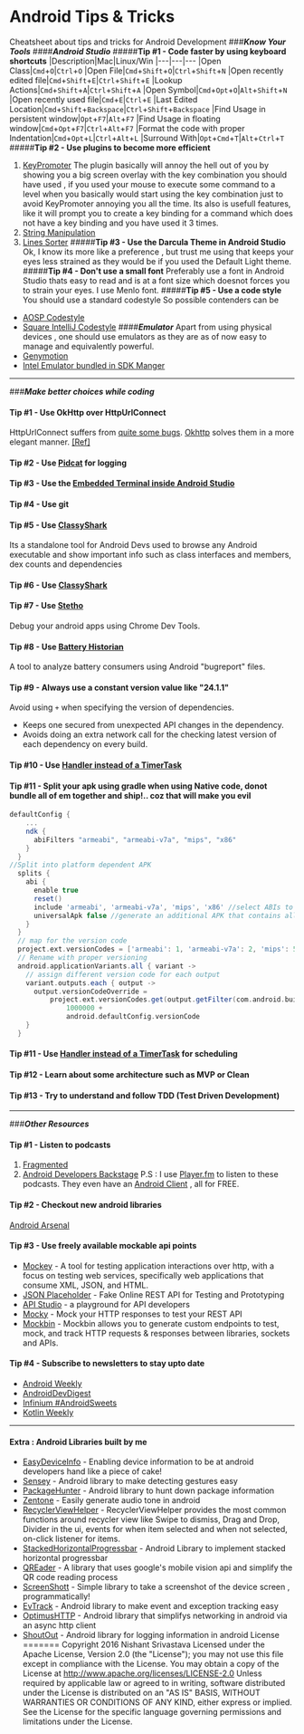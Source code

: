 # Android Tips & Tricks
Cheatsheet about tips and tricks for Android Development
###***Know Your Tools***
####***Android Studio***
#####**Tip #1 - Code faster by using keyboard shortcuts**
|Description|Mac|Linux/Win
|---|---|---
|Open Class|`Cmd`+`O`|`Ctrl`+`O`
|Open File|`Cmd`+`Shift`+`O`|`Ctrl`+`Shift`+`N`
|Open recently edited file|`Cmd`+`Shift`+`E`|`Ctrl`+`Shift`+`E`
|Lookup Actions|`Cmd`+`Shift`+`A`|`Ctrl`+`Shift`+`A`
|Open Symbol|`Cmd`+`Opt`+`O`|`Alt`+`Shift`+`N`
|Open recently used file|`Cmd`+`E`|`Ctrl`+`E`
|Last Edited Location|`Cmd`+`Shift`+`Backspace`|`Ctrl`+`Shift`+`Backspace`
|Find Usage in persistent window|`Opt`+`F7`|`Alt`+`F7`
|Find Usage in floating window|`Cmd`+`Opt`+`F7`|`Ctrl`+`Alt`+`F7`
|Format the code with proper Indentation|`Cmd`+`Opt`+`L`|`Ctrl`+`Alt`+`L`
|Surround With|`Opt`+`Cmd`+`T`|`Alt`+`Ctrl`+`T`
#####**Tip #2 - Use plugins to become more efficient**
1. [KeyPromoter](https://plugins.jetbrains.com/plugin/4455)
    The plugin basically will annoy the hell out of you by showing you a big screen overlay with the key combination you should have used , if you used your mouse to execute some command to a level when you basically would start using the key combination just to avoid KeyPromoter annoying you all the time. 
    Its also is usefull features, like it will prompt you to create a key binding for a command which does not have a key binding and you have used it 3 times.
1. [String Manipulation](https://plugins.jetbrains.com/plugin/2162)
2. [Lines Sorter](https://plugins.jetbrains.com/plugin/5919)
#####**Tip #3 - Use the Darcula Theme in Android Studio**
Ok, I know its more like a preference , but trust me using that keeps your eyes less strained as they would be if you used the Default Light theme.
#####**Tip #4 - Don't use a small font**
Preferably use a font in Android Studio thats easy to read and is at a font size which doesnot forces you to strain your eyes.
I use Menlo font.
#####**Tip #5 - Use a code style**
You should use a standard codestyle 
 So possible contenders can be
+ [AOSP Codestyle](https://source.android.com/source/code-style.html)
+ [Square IntelliJ Codestyle](https://github.com/square/java-code-styles)
####***Emulator***
Apart from using physical devices , one should use emulators as they are as of now easy to manage and equivalently powerful.
+ [Genymotion](https://www.genymotion.com/)
+ [Intel Emulator bundled in SDK Manger](https://developer.android.com/studio/run/emulator.html)
---
###***Make better choices while coding***
#### **Tip #1 - Use OkHttp over HttpUrlConnect**
HttpUrlConnect suffers from [quite some bugs](https://android-developers.blogspot.in/2011/09/androids-http-clients.html). 
[Okhttp](https://square.github.io/okhttp/) solves them in a more elegant manner. [[Ref]](https://corner.squareup.com/2013/05/announcing-okhttp.html)
#### **Tip #2 - Use [Pidcat](https://github.com/JakeWharton/pidcat) for logging**
#### **Tip #3 - Use the [Embedded Terminal inside Android Studio](https://www.jetbrains.com/help/idea/2016.2/working-with-embedded-local-terminal.html)**
#### **Tip #4 - Use git**
#### **Tip #5 - Use [ClassyShark](https://github.com/google/android-classyshark)**
Its a standalone tool for Android Devs used to browse any Android executable and show important info such as class interfaces and members, dex counts and dependencies
#### **Tip #6 - Use [ClassyShark](https://github.com/google/android-classyshark)**
#### **Tip #7 - Use [Stetho](https://github.com/facebook/stetho)**
Debug your android apps using Chrome Dev Tools.
#### **Tip #8 - Use [Battery Historian](https://github.com/google/battery-historian)**
A tool to analyze battery consumers using Android "bugreport" files.
#### **Tip #9 - Always use a constant version value like "24.1.1"**
Avoid using `+` when specifying the version of dependencies.
+ Keeps one secured from unexpected API changes in the dependency.
+ Avoids doing an extra network call for the checking latest version of each dependency on every build.
#### **Tip #10 - Use [Handler instead of a TimerTask](http://www.mopri.de/2010/timertask-bad-do-it-the-android-way-use-a-handler/)**
#### **Tip #11 - Split your apk using gradle when using Native code, donot bundle all of em together and ship!.. coz that will make you evil**
```gradle
defaultConfig {
    ...
    ndk {
      abiFilters "armeabi", "armeabi-v7a", "mips", "x86"
    }
  }
//Split into platform dependent APK
  splits {
    abi {
      enable true
      reset()
      include 'armeabi', 'armeabi-v7a', 'mips', 'x86' //select ABIs to build APKs for
      universalApk false //generate an additional APK that contains all the ABIs
    }
  }
  // map for the version code
  project.ext.versionCodes = ['armeabi': 1, 'armeabi-v7a': 2, 'mips': 5, 'x86': 8]
  // Rename with proper versioning
  android.applicationVariants.all { variant ->
    // assign different version code for each output
    variant.outputs.each { output ->
      output.versionCodeOverride =
          project.ext.versionCodes.get(output.getFilter(com.android.build.OutputFile.ABI), 0) *
              1000000 +
              android.defaultConfig.versionCode
    }
  }
```
#### **Tip #11 - Use [Handler instead of a TimerTask](http://www.mopri.de/2010/timertask-bad-do-it-the-android-way-use-a-handler/) for scheduling**
#### **Tip #12 - Learn about some architecture such as MVP or Clean**
#### **Tip #13 - Try to understand and follow TDD (Test Driven Development)**
---
###***Other Resources***
#### **Tip #1 - Listen to podcasts**
1. [Fragmented](http://fragmentedpodcast.com/)
2. [Android Developers Backstage](https://androidbackstage.blogspot.in/)
P.S : I use [Player.fm](https://player.fm/) to listen to these podcasts. They even have an [Android Client](https://play.google.com/store/apps/details?id=fm.player&hl=en) , all for FREE.
#### **Tip #2 - Checkout new android libraries**
[Android Arsenal](https://android-arsenal.com/)
#### **Tip #3 - Use freely available mockable api points**
+ [Mockey](https://github.com/clafonta/Mockey) - A tool for testing application interactions over http, with a focus on testing web services, specifically web applications that consume XML, JSON, and HTML.
+ [JSON Placeholder](http://jsonplaceholder.typicode.com/) - Fake Online REST API for Testing and Prototyping
+ [API Studio](http://apistudio.io/) - a playground for API developers
+ [Mocky](http://www.mocky.io/) - Mock your HTTP responses to test your REST API
+ [Mockbin](http://mockbin.com) - Mockbin allows you to generate custom endpoints to test, mock, and track HTTP requests & responses between libraries, sockets and APIs.
#### **Tip #4 - Subscribe to newsletters to stay upto date**
+ [Android Weekly](http://androidweekly.net/)
+ [AndroidDevDigest](https://www.androiddevdigest.com/)
+ [Infinium #AndroidSweets](https://androidsweets.ongoodbits.com/)
+ [Kotlin Weekly](http://us12.campaign-archive2.com/home/?u=f39692e245b94f7fb693b6d82&id=93b2272cb6)
---
#### **Extra : Android Libraries built by me**
+ [EasyDeviceInfo](https://github.com/nisrulz/easydeviceinfo) - Enabling device information to be at android developers hand like a piece of cake!
+ [Sensey](https://github.com/nisrulz/Sensey) - Android library to make detecting gestures easy
+ [PackageHunter](https://github.com/nisrulz/PackageHunter) - Android library to hunt down package information
+ [Zentone](https://github.com/nisrulz/zentone) - Easily generate audio tone in android
+ [RecyclerViewHelper](https://github.com/nisrulz/recyclerviewhelper) - RecyclerViewHelper provides the most common functions around recycler view like Swipe to dismiss, Drag and Drop, Divider in the ui, events for when item selected and when not selected, on-click listener for items.
+ [StackedHorizontalProgressbar](https://github.com/nisrulz/stackedhorizontalprogressbar) - Android Library to implement stacked horizontal progressbar
+ [QREader](https://github.com/nisrulz/qreader) - A library that uses google's mobile vision api and simplify the QR code reading process
+ [ScreenShott](https://github.com/nisrulz/screenshott) - Simple library to take a screenshot of the device screen , programmatically! 
+ [EvTrack](https://github.com/nisrulz/EvTrack) - Android library to make event and exception tracking easy
+ [OptimusHTTP](https://github.com/nisrulz/OptimusHTTP) - Android library that simplifys networking in android via an async http client
+ [ShoutOut](https://github.com/nisrulz/ShoutOut) - Android library for logging information in android
License
=======
    Copyright 2016 Nishant Srivastava
    Licensed under the Apache License, Version 2.0 (the "License");
    you may not use this file except in compliance with the License.
    You may obtain a copy of the License at
       http://www.apache.org/licenses/LICENSE-2.0
    Unless required by applicable law or agreed to in writing, software
    distributed under the License is distributed on an "AS IS" BASIS,
    WITHOUT WARRANTIES OR CONDITIONS OF ANY KIND, either express or implied.
    See the License for the specific language governing permissions and
    limitations under the License.

